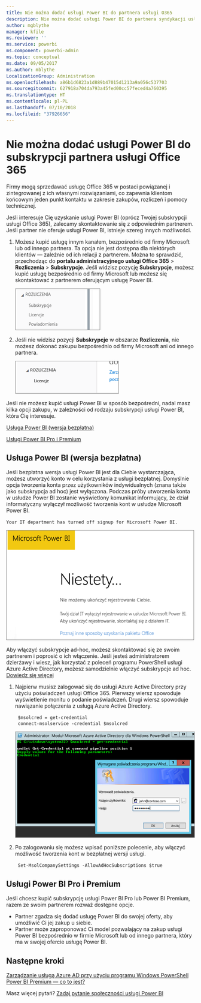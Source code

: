 ```yaml
---
title: Nie można dodać usługi Power BI do partnera usługi O365
description: Nie można dodać usługi Power BI do partnera syndykacji usługi Office 365. Model syndykowany to model zakupów używany w kontekście usługi Office 365.
author: mgblythe
manager: kfile
ms.reviewer: ''
ms.service: powerbi
ms.component: powerbi-admin
ms.topic: conceptual
ms.date: 09/05/2017
ms.author: mblythe
LocalizationGroup: Administration
ms.openlocfilehash: a86b1d6823a1d889b47015d1213a9a056c537703
ms.sourcegitcommit: 627918a704da793a45fed00cc57feced4a760395
ms.translationtype: HT
ms.contentlocale: pl-PL
ms.lasthandoff: 07/10/2018
ms.locfileid: "37926656"
---
```

# <a name="unable-to-add-power-bi-to-office-365-partner-subscription"></a>Nie można dodać usługi Power BI do subskrypcji partnera usługi Office 365
Firmy mogą sprzedawać usługę Office 365 w postaci powiązanej i zintegrowanej z ich własnymi rozwiązaniami, co zapewnia klientom końcowym jeden punkt kontaktu w zakresie zakupów, rozliczeń i pomocy technicznej.

Jeśli interesuje Cię uzyskanie usługi Power BI (oprócz Twojej subskrypcji usługi Office 365), zalecamy skontaktowanie się z odpowiednim partnerem. Jeśli partner nie oferuje usługi Power BI, istnieje szereg innych możliwości.

1. Możesz kupić usługę innym kanałem, bezpośrednio od firmy Microsoft lub od innego partnera. Ta opcja nie jest dostępna dla niektórych klientów — zależnie od ich relacji z partnerem. Można to sprawdzić, przechodząc do **portalu administracyjnego usługi Office 365** > **Rozliczenia** > **Subskrypcje**. Jeśli widzisz pozycję **Subskrypcje**, możesz kupić usługę bezpośrednio od firmy Microsoft lub możesz się skontaktować z partnerem oferującym usługę Power BI.
   
    ![](media/service-admin-syndication-partner/billingsub.png)
2. Jeśli nie widzisz pozycji **Subskrypcje** w obszarze **Rozliczenia**, nie możesz dokonać zakupu bezpośrednio od firmy Microsoft ani od innego partnera. 
   
   ![](media/service-admin-syndication-partner/billing.png)

Jeśli nie możesz kupić usługi Power BI w sposób bezpośredni, nadal masz kilka opcji zakupu, w zależności od rodzaju subskrypcji usługi Power BI, która Cię interesuje.

[Usługa Power BI (wersja bezpłatna)](#power-bi-free)

[Usługi Power BI Pro i Premium](#power-bi-pro-and-premium)

## <a name="power-bi-free"></a>Usługa Power BI (wersja bezpłatna)
Jeśli bezpłatna wersja usługi Power BI jest dla Ciebie wystarczająca, możesz utworzyć konto w celu korzystania z usługi bezpłatnej. Domyślnie opcja tworzenia konta przez użytkowników indywidualnych (znana także jako subskrypcja ad hoc) jest wyłączona. Podczas próby utworzenia konta w usłudze Power BI zostanie wyświetlony komunikat informujący, że dział informatyczny wyłączył możliwość tworzenia kont w usłudze Microsoft Power BI.

    Your IT department has turned off signup for Microsoft Power BI.

![](media/service-admin-syndication-partner/sorry.png)

Aby włączyć subskrypcje ad-hoc, możesz skontaktować się ze swoim partnerem i poprosić o ich włączenie. Jeśli jesteś administratorem dzierżawy i wiesz, jak korzystać z poleceń programu PowerShell usługi Azure Active Directory, możesz samodzielnie włączyć subskrypcje ad hoc. [Dowiedz się więcej](https://technet.microsoft.com/library/jj151815.aspx)

1. Najpierw musisz zalogować się do usługi Azure Active Directory przy użyciu poświadczeń usługi Office 365. Pierwszy wiersz spowoduje wyświetlenie monitu o podanie poświadczeń. Drugi wiersz spowoduje nawiązanie połączenia z usługą Azure Active Directory.
   
        $msolcred = get-credential
        connect-msolservice -credential $msolcred
   
    ![](media/service-admin-syndication-partner/aad-signin.png)
2. Po zalogowaniu się możesz wpisać poniższe polecenie, aby włączyć możliwość tworzenia kont w bezpłatnej wersji usługi.
   
        Set-MsolCompanySettings -AllowAdHocSubscriptions $true

## <a name="power-bi-pro-and-premium"></a>Usługi Power BI Pro i Premium
Jeśli chcesz kupić subskrypcję usługi Power BI Pro lub Power BI Premium, razem ze swoim partnerem rozważ dostępne opcje.

* Partner zgadza się dodać usługę Power BI do swojej oferty, aby umożliwić Ci jej zakup u siebie.
* Partner może zaproponować Ci model pozwalający na zakup usługi Power BI bezpośrednio w firmie Microsoft lub od innego partnera, który ma w swojej ofercie usługę Power BI.

## <a name="next-steps"></a>Następne kroki
[Zarządzanie usługą Azure AD przy użyciu programu Windows PowerShell](https://technet.microsoft.com/library/jj151815.aspx)  
[Power BI Premium — co to jest?](service-premium.md)

Masz więcej pytań? [Zadaj pytanie społeczności usługi Power BI](http://community.powerbi.com/)

